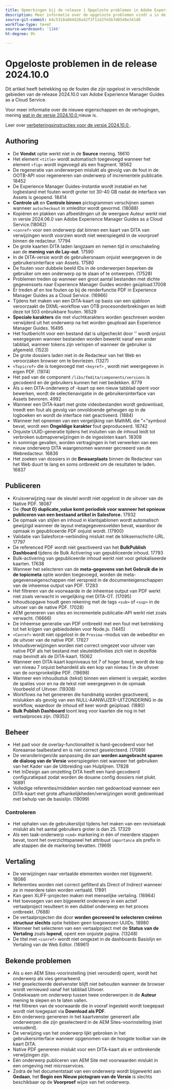 ```yaml
---
title: Opmerkingen bij de release | Opgeloste problemen in Adobe Experience Manager Guides, release 2024.10.0
description: Meer informatie over de opgeloste problemen vindt u in de release 2024.10.0 van Adobe Experience Manager Guides as a Cloud Service.
source-git-commit: 64c5318a064d28a42f3f11d2fe5b7d8548e341d8
workflow-type: tm+mt
source-wordcount: '1166'
ht-degree: 0%

---
```


# Opgeloste problemen in de release 2024.10.0

Dit artikel heeft betrekking op de fouten die zijn opgelost in verschillende gebieden van de release 2024.10.0 van Adobe Experience Manager Guides as a Cloud Service.

Voor meer informatie over de nieuwe eigenschappen en de verhogingen, mening [ wat in de versie 2024.10.0 ](whats-new-2024-10-0.md) nieuw is.

Leer over [ verbeteringsinstructies voor de versie 2024.10.0 ](upgrade-instructions-2024-10-0.md).


## Authoring

- De **Vondst** optie werkt niet in de **Source** mening. 18610
- Het element `<title>` wordt automatisch toegevoegd wanneer het element `<fig>` wordt ingevoegd als een fragment. 18562
- De regeneratie van onderwerpen mislukt als gevolg van de fout in de OOTB-API voor regenereren van onderwerp of incrementele publicatie. 18452
- De Experience Manager Guides-instantie wordt instabiel en het logbestand met fouten wordt groter tot 30-40 GB nadat de interface van Assets is geopend. 18414
- **Controle uit** en **Controle binnen** pictogrammen verschijnen samen wanneer `autocheckout` in xmleditor wordt gevormd. (18088)
- Kopiëren en plakken van afbeeldingen uit de weergave Auteur werkt niet in versie 2024.06.0 van Adobe Experience Manager Guides as a Cloud Service.(18062)
- `<conref>` voor een onderwerp dat binnen een kaart van DITA van verwijzingen wordt voorzien wordt niet weerspiegeld in de voorproef binnen de redacteur. 17794
- De grote kaarten DITA laden langzaam en nemen tijd in omschakeling aan de **mening van de Lay-out**. 17590
- In de DITA-versie wordt de gebruikersnaam onjuist weergegeven in de gebruikersinterface van Assets. 17580
- De fouten voor dubbele beeld IDs in de onderwerpen beperken de gebruiker om een onderwerp op te slaan of te ontwerpen. (17528)
- Problemen treden op wanneer een groot aantal bestanden met dichte gegevenssets naar Experience Manager Guides worden geüpload.17008
- Er treden af en toe fouten op bij de renderfunctie PDF in Experience Manager Guides as a Cloud Service. (16966)
- Tijdens het maken van een DITA-kaart op basis van een sjabloon veroorzaakt de DXML-workflow van OTB procesonderbrekingen en leidt deze tot 503 onbruikbare fouten. 16529
- **Speciale karakters** die met vluchtkarakters worden geschreven worden verwijderd uit het onderwerp na het worden geupload aan Experience Manager Guides. 16495
- Het foutbericht voor een bestand dat is uitgecheckt door &#39;&#39; wordt onjuist weergegeven wanneer bestanden worden bewerkt vanaf een ander tabblad, wanneer tokens zijn verlopen of wanneer de gebruiker is afgemeld. (1523)
- De grote dossiers laden niet in de Redacteur van het Web en veroorzaken browser om te bevriezen. (1327)
- `<Topicref>` die is toegevoegd met `<keyref>` , wordt niet weergegeven in eigen PDF. (1974)
- Het pad van de component `/libs/fmdita/components/versions` is gecodeerd en de gebruikers kunnen het niet bedekken. 8779
- Als u een DITA-onderwerp of -kaart op een nieuw tabblad opent voor bewerken, wordt de selectienavigatie in de gebruikersinterface van Assets bevroren. 4992
- Wanneer een DITA-kaart met grote videobestanden wordt gedownload, treedt een fout als gevolg van onvoldoende geheugen op in de logboeken en wordt de interface niet geactiveerd. (1884)
- Wanneer het opnemen van een vergelijking van MathML die &quot;&lt;&quot;symbool bevat, wordt een **Ongeldige karakter** fout geproduceerd. 18742
- Onjuiste UUID-generatie tijdens het insluiten van de inhoud leidt tot verbroken submapverwijzingen in de ingesloten kaart. 18308
- In sommige gevallen, worden vertragingen in het verwerken van een nieuw onderwerp DITA waargenomen wanneer gecreeerd van de Webredacteur. 16836
- Het zoeken van dossiers in de **Bewaarplaats** binnen de Redacteur van het Web duurt te lang en soms ontbreekt om de resultaten te laden. 16837

## Publiceren

- Kruisverwijzing naar de sleutel wordt niet opgelost in de uitvoer van de Native PDF. 18087
- De {**fout 0} duplicate_value komt periodiek voor wanneer het opnieuw publiceren van een bestaand artikel in Salesforce.** 17932
- De opmaak van stijlen en inhoud in klantsjablonen wordt automatisch gewijzigd wanneer de layout metagegevensvelden bevat, waardoor de opmaak in gepubliceerde PDF onjuist wordt. (17900)
- Validatie van Salesforce-verbinding mislukt met de bliksemschicht-URL. 17797
- De referenced PDF wordt niet geactiveerd van het **BulkPublish Dashboard** tijdens de Bulk Activering van gepubliceerde inhoud. 17793
- Bulk-activering van gepubliceerde inhoud werkt niet voor gelokaliseerde kaarten. 17638
- Wanneer het selecteren van de **meta-gegevens van het Gebruik die in de topicmeta** optie worden toegevoegd, worden de meta-gegevenseigenschappen niet verspreid in de documenteigenschappen van de inheemse output van PDF. 17283
- Het filtreren van de voorwaarde in de inheemse output van PDF werkt niet zoals verwacht in vergelijking met DITA-OT. (17095)
- Inhoudsopgave houdt geen rekening met de tags `<sub>` of `<sup>` in de uitvoer van de native PDF. 17028)
- AEM genereren van sites en incrementele publicatie-API werkt niet zoals verwacht. (16666)
- De inheemse generatie van PDF ontbreekt met een fout met betrekking tot het krijgen van gebiedsdelen voor Node.js. (1445)
- `<Conref>` wordt niet opgelost in de `Preview` -modus van de webeditor en de uitvoer van de native PDF. 17827
- Inhoudsverwijzingen worden niet correct omgezet voor uitvoer van native PDF als het bestand met sleuteldefinities zich niet in dezelfde map bevindt als de DITA-kaart. 15062
- Wanneer een DITA-kaart kopniveaus tot 7 of hoger bevat, wordt de kop van niveau 7 onjuist behandeld als een kop van niveau 1 in de uitvoer van de oorspronkelijke PDF. (19698)
- Wanneer een inhoudsstuk (tekst) binnen een element is verpakt, worden de spaties voor en na de tekst niet weergegeven in de opmaak Voorbeeld of Uitvoer. (19308)
- Workflows na het genereren die handmatig worden geactiveerd, mislukken als gevolg van een NULL-AANWIJZER-UITZONDERING in de workflow, waardoor de inhoud elf keer wordt geüpload. (1880)
- **Bulk Publish Dashboard** toont leeg voor kaarten die nog in het vertaalproces zijn. (19352)


## Beheer

- Het pad voor de overlay-functionaliteit is hard-gecodeerd voor het Koreaanse taalbestand en is niet correct geselecteerd. (17089)
- De veranderingen/de aanpassing die aan **worden aangebracht sparen de dialoog van de Versie** weerspiegelen niet wanneer het gebruiken van het Kader van de Uitbreiding van Hulplijnen. 17828
- Het InDesign aan omzetting DITA heeft een hard-gecodeerd configuratiepad zodat worden de douane config dossiers niet plukt. 16891
- Volledige referenties/middelen worden niet gedownload wanneer een DITA-kaart met grote afhankelijkheden/verwijzingen wordt gedownload met behulp van de basislijn. (19099)


### Controleren

- Het ophalen van de gebruikerslijst tijdens het maken van een revisietaak mislukt als het aantal gebruikers groter is dan 25. 17329
- Als een taak-onderwerp `<cmd>` markering in één of meerdere stappen bevat, toont het overzichtspaneel het attribuut `importance` als prefix in alle stappen die de markering bevatten. (1969)

## Vertaling

- De verwijzingen naar vertaalde elementen worden niet bijgewerkt. 18086
- Referenties worden niet correct gefilterd als Direct of Indirect wanneer ze in meerdere talen worden vertaald. 17891
- Kan geen XLIFF-projecten maken met menselijke vertaling. (16964)
- Het toevoegen van een bijgewerkt onderwerp in een actief vertaalproject resulteert in een dubbel onderwerp en het proces ontbreekt. (7688)
- De vertaalprojecten die door **worden gecreeerd te selecteren creëren structuur slechts** optie hebben geen toegewezen UUIDs. 18980
- Wanneer het selecteren van een vertaalproject met de **Status van de Vertaling** zoals **lopend**, opent een onjuiste pagina. (13248)
- De titel met `<conref>` wordt niet omgezet in de dashboards Basislijn en Vertaling van de Web Editor. (16961)

## Bekende problemen

- Als u een AEM Sites-voorinstelling (niet verouderd) opent, wordt het onderwerp als vies gemarkeerd.
- Het geselecteerde deelvenster blijft niet behouden wanneer de browser wordt vernieuwd vanaf het tabblad Uitvoer.
- Onbekwaam om onderwerp tussen twee onderwerpen in de **Auteur** mening te slepen en te laten vallen.
- Het filtreren van de voorwaarde die in vooraf ingesteld wordt toegepast wordt niet toegepast via **Download als PDF**.
- Eén onderwerp genereren in het kaartvenster genereert alle onderwerpen die zijn geselecteerd in de AEM Sites-voorinstelling (niet verouderd).
- De verwijzing van het onderwerp lijkt gebroken in het gebruikersinterface wanneer opgenomen van de hoogste toolbar van de kaart DITA.
- Native PDF genereren mislukt voor een DITA-kaart als er ontbrekende verwijzingen zijn.
- Eén onderwerp publiceren van AEM Site met voorwaarden mislukt in een omgeving met microservices.
- Zodra de het documentstaat van een onderwerp wordt bijgewerkt aan **Gedaan**, het **Begin een Nieuw pictogram van de Versie** is slechts beschikbaar op de **Voorproef** wijze van het onderwerp.
